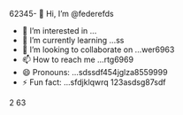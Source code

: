 62345- 👋 Hi, I’m @federefds
- 👀 I’m interested in ...
- 🌱 I’m currently learning ...ss
- 💞️ I’m looking to collaborate on ...wer6963
- 📫 How to reach me ...rtg6969
- 😄 Pronouns: ...sdssdf454jglza8559999
- ⚡ Fun fact: ...sfdjklqwrq
123asdsg87sdf
<!---4561154
federefds/federefds is a ✨ special ✨ repository because its `README.md` (11this file) appears on your GitHub profjllile.
You can click the Preview link to take a look at your changes.45
--->
2
63

